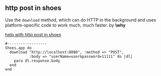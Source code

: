 http post in shoes
------------------
Use the `download` method, which can do HTTP in the background
and uses platform-specific code to work much, much faster. by **\\why**


[help with http post in shoes](http://www.mail-archive.com/shoes@code.whytheluckystiff.net/msg03165.html)


	#------------------
	Shoes.app do
	  download "http://localhost:8080", :method => "POST",
	           :body => "userName=user&password=11111" do |dl|
	    para dl.response.body
	  end
	end
